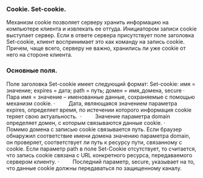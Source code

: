 ### Cookie. Set-cookie.
Механизм cookie позволяет серверу хранить информацию на компьютере клиента и извлекать ее оттуда. Инициатором записи cookie выступает сервер. Если в ответе сервера присутствует поле заголовка Set-cookie, клиент воспринимает это как команду на запись cookie. Причем, чаще всего, серверу не важно, хранились ли уже cookie от него на стороне клиента.

### Основные поля.
Поле заголовка Set-cookie имеет следующий формат:
Set-cookie: имя = значение; expires = дата; path = путь; домен = имя_домена, secure
·         Пара имя = значение – именованные данные, сохраняемые с помощью механизм cookie.
·         Дата, являющаяся значением параметра expires, определяет время, по истечении которого информация cookie теряет свою актуальность. 
·         Значение параметра domain определяет домен, с которым связываются данные cookie.
·         Помимо домена с записью cookie связывается путь. Если браузер обнаружил соответствие имени домена значению параметра domain, он проверяет, соответствует ли путь к ресурсу пути, связанному с cookie. Если параметр path в поле Set-Cookie отсутствует, то считается, что запись cookie связана с URL конкретного ресурса, передаваемого сервером клиенту.
·         Последний параметр, secure, указывает на то, что данные cookie должны передаваться по защищенному каналу.

